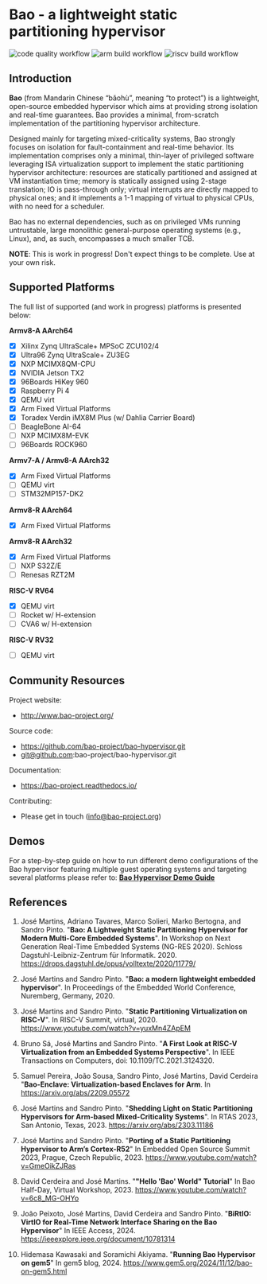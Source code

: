 # Bao - a lightweight static partitioning hypervisor

![code quality workflow](https://github.com/bao-project/bao-hypervisor/actions/workflows/code-quality.yaml/badge.svg)
![arm build workflow](https://github.com/bao-project/bao-hypervisor/actions/workflows/build-arm.yaml/badge.svg)
![riscv build workflow](https://github.com/bao-project/bao-hypervisor/actions/workflows/build-riscv.yaml/badge.svg)

Introduction
------------

**Bao** (from Mandarin Chinese “bǎohù”, meaning “to protect”) is a lightweight,
open-source embedded hypervisor which aims at providing strong isolation and
real-time guarantees. Bao provides a minimal, from-scratch implementation of
the partitioning hypervisor architecture.

Designed mainly for targeting mixed-criticality systems, Bao strongly focuses
on isolation for fault-containment and real-time behavior. Its implementation
comprises only a minimal, thin-layer of privileged software leveraging ISA
virtualization support to implement the static partitioning hypervisor architecture:
resources are statically partitioned and assigned at VM instantiation time;
memory is statically assigned using 2-stage translation; IO is pass-through only;
virtual interrupts are directly mapped to physical ones; and it implements a 1-1
mapping of virtual to physical CPUs, with no need for a scheduler.

Bao has no external dependencies, such as on privileged VMs running untrustable,
large monolithic general-purpose operating systems (e.g., Linux), and, as such,
encompasses a much smaller TCB.

**NOTE**: This is work in progress! Don't expect things to be complete.
Use at your own risk.


Supported Platforms
-------------------

The full list of supported (and work in progress)
platforms is presented below:

**Armv8-A AArch64**
- [x] Xilinx Zynq UltraScale+ MPSoC ZCU102/4
- [x] Ultra96 Zynq UltraScale+ ZU3EG
- [x] NXP MCIMX8QM-CPU
- [x] NVIDIA Jetson TX2
- [x] 96Boards HiKey 960
- [x] Raspberry Pi 4
- [x] QEMU virt
- [x] Arm Fixed Virtual Platforms
- [x] Toradex Verdin iMX8M Plus (w/ Dahlia Carrier Board)
- [ ] BeagleBone AI-64
- [ ] NXP MCIMX8M-EVK
- [ ] 96Boards ROCK960

**Armv7-A / Armv8-A AArch32**
- [x] Arm Fixed Virtual Platforms
- [ ] QEMU virt
- [ ] STM32MP157-DK2

**Armv8-R AArch64**
- [x] Arm Fixed Virtual Platforms

**Armv8-R AArch32**
- [x] Arm Fixed Virtual Platforms
- [ ] NXP S32Z/E
- [ ] Renesas RZT2M

**RISC-V RV64**
- [x] QEMU virt
- [ ] Rocket w/ H-extension
- [ ] CVA6 w/ H-extension

**RISC-V RV32**
- [ ] QEMU virt

Community Resources
-------------------

Project website:

 - http://www.bao-project.org/

Source code:

 - https://github.com/bao-project/bao-hypervisor.git
 - git@github.com:bao-project/bao-hypervisor.git

 Documentation:

 - https://bao-project.readthedocs.io/

 Contributing:

 - Please get in touch (info@bao-project.org)



Demos
------------

For a step-by-step guide on how to run different demo configurations
of the Bao hypervisor featuring multiple guest operating systems and
targeting several platforms please refer to:
[**Bao Hypervisor Demo Guide**](https://github.com/bao-project/bao-demos)



References
------------

1. José Martins, Adriano Tavares, Marco Solieri, Marko Bertogna, and Sandro Pinto.
"**Bao: A Lightweight Static Partitioning Hypervisor for Modern Multi-Core Embedded
Systems**". In Workshop on Next Generation Real-Time Embedded Systems (NG-RES 2020).
Schloss Dagstuhl-Leibniz-Zentrum für Informatik. 2020.
https://drops.dagstuhl.de/opus/volltexte/2020/11779/

2. José Martins and Sandro Pinto. "**Bao: a modern lightweight embedded hypervisor**".
In Proceedings of the Embedded World Conference, Nuremberg, Germany, 2020.

3. José Martins and Sandro Pinto. "**Static Partitioning Virtualization on RISC-V**".
In RISC-V Summit, virtual, 2020. https://www.youtube.com/watch?v=yuxMn4ZApEM

4. Bruno Sá, José Martins and Sandro Pinto. "**A First Look at RISC-V Virtualization from an Embedded Systems Perspective**".
In IEEE Transactions on Computers, doi: 10.1109/TC.2021.3124320.

5. Samuel Pereira, João Sousa, Sandro Pinto, José Martins, David Cerdeira "**Bao-Enclave: Virtualization-based Enclaves for Arm**.
In https://arxiv.org/abs/2209.05572

6. José Martins and Sandro Pinto. "**Shedding Light on Static Partitioning Hypervisors for Arm-based Mixed-Criticality Systems**".
In RTAS 2023, San Antonio, Texas, 2023. https://arxiv.org/abs/2303.11186

7. José Martins and Sandro Pinto. "**Porting of a Static Partitioning Hypervisor to Arm’s Cortex-R52**"
In Embedded Open Source Summit 2023, Prague, Czech Republic, 2023. https://www.youtube.com/watch?v=GmeOikZJRas

8. David Cerdeira and José Martins. "**"Hello 'Bao' World" Tutorial**"
In Bao Half-Day, Virtual Workshop, 2023. https://www.youtube.com/watch?v=6c8_MG-OHYo

9. João Peixoto, José Martins, David Cerdeira and Sandro Pinto. "**BiRtIO: VirtIO for Real-Time Network Interface Sharing on the Bao Hypervisor**"
In IEEE Access, 2024. https://ieeexplore.ieee.org/document/10781314

10. Hidemasa Kawasaki and Soramichi Akiyama. "**Running Bao Hypervisor on gem5**"
In gem5 blog, 2024. https://www.gem5.org/2024/11/12/bao-on-gem5.html
